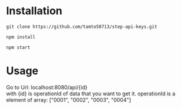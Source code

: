 # Installation
	git clone https://github.com/tamto58713/step-api-keys.git
	
	npm install

	npm start   
# Usage
Go to Url: localhost:8080/api/{id}  
with {id} is operationId of data that you want to get it.
operationId is a element of array: ["0001", "0002", "0003", "0004"]